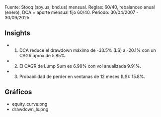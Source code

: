 Fuente: Stooq (spy.us, bnd.us) mensual.
Reglas: 60/40, rebalanceo anual (enero), DCA = aporte mensual fijo 60/40.
Periodo: 30/04/2007 - 30/09/2025

## Insights
- 1) DCA reduce el drawdown máximo de -33.5% (LS) a -20.1% con un CAGR aprox de 5.85%.
- 2) El CAGR de Lump Sum es 6.98% con vol anualizada 9.91%.
- 3) Probabilidad de perder en ventanas de 12 meses (LS): 15.8%.

## Gráficos
- equity_curve.png
- drawdown_ls.png

